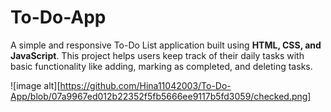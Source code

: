 # To-Do-App
A simple and responsive To-Do List application built using **HTML, CSS, and JavaScript**.   This project helps users keep track of their daily tasks with basic functionality like adding, marking as completed, and deleting tasks.


![image alt][https://github.com/Hina11042003/To-Do-App/blob/07a9967ed012b22352f5fb5666ee9117b5fd3059/checked.png]
